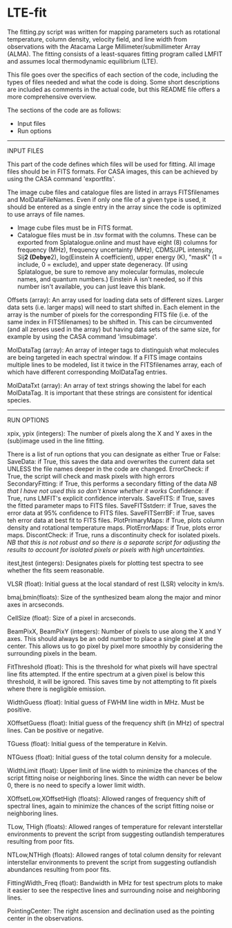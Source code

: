 # LTE-fit
The fitting.py script was written for mapping parameters such as rotational temperature, column density, velocity field, and line width from observations with the Atacama Large Millimeter/submillimeter Array (ALMA). The fitting consists of a least-squares fitting program called LMFIT and assumes local thermodynamic equilibrium (LTE).

This file goes over the specifics of each section of the code, including the types of files needed and what the code is doing. Some short descriptions are included as comments in the actual code, but this README file offers a more comprehensive overview.

The sections of the code are as follows:
- Input files
- Run options



------------------------------------------------------------------------------------

INPUT FILES

This part of the code defines which files will be used for fitting. All image files should be in FITS formats. For CASA images, this can be achieved by using the CASA command 'exportfits'. 

The image cube files and catalogue files are listed in arrays FITSfilenames and MolDataFileNames. Even if only one file of a given type is used, it should be entered as a single entry in the array since the code is optimized to use arrays of file names. 
- Image cube files must be in FITS format.
- Catalogue files must be in .tsv format with the columns. These can be exported from Splatalogue.online and must have eight (8) columns for frequency (MHz), frequency uncertainty (MHz), CDMS/JPL intensity, Sij<mu>**2 (Debye**2), log(Einstein A coefficient), upper energy (K), "masK" (1 = include, 0 = exclude), and upper state degeneracy. (If using Splatalogue, be sure to remove any molecular formulas, molecule names, and quantum numbers.) Einstein A isn't needed, so if this number isn't available, you can just leave this blank.

Offsets (array): An array used for loading data sets of different sizes. Larger data sets (i.e. larger maps) will need to start shifted in. Each element in the array is the number of pixels for the corresponding FITS file (i.e. of the same index in FITSfilenames) to be shifted in. This can be circumvented (and all zeroes used in the array) but having data sets of the same size, for example by using the CASA command 'imsubimage'. 

MolDataTag (array): An array of integer tags to distinguish what molecules are being targeted in each spectral window. If a FITS image contains multiple lines to be modeled, list it twice in the FITSfilenames array, each of which have different corresponding MolDataTag entries.

MolDataTxt (array): An array of text strings showing the label for each MolDataTag. It is important that these strings are consistent for identical species. 


------------------------------------------------------------------------------------

RUN OPTIONS

xpix, ypix (integers): The number of pixels along the X and Y axes in the (sub)image used in the line fitting.

There is a list of run options that you can designate as either True or False:
SaveData: if True, this saves the data and overwrites the current data set UNLESS the file names deeper in the code are changed.
ErrorCheck: if True, the script will check and mask pixels with high errors
SecondaryFitting: if True, this performs a secondary fitting of the data *NB that I have not used this so don't know whether it works* 
Confidence: if True, runs LMFIT's explicit confidence intervals.
SaveFITS: if True, saves the fitted parameter maps to FITS files.
SaveFITSstderr: if True, saves the error data at 95% confidence to FITS files.
SaveFITSerrBF: if True, saves teh error data at best fit to FITS files.
PlotPrimaryMaps: if True, plots column density and rotational temperature maps.
PlotErrorMaps: if True, plots error maps.
DiscontCheck: if True, runs a discontinuity check for isolated pixels. *NB that this is not robust and so there is a separate script for adjusting the results to account for isolated pixels or pixels with high uncertainties.*

itest,jtest (integers): Designates pixels for plotting test spectra to see whether the fits seem reasonable.

VLSR (float): Initial guess at the local standard of rest (LSR) velocity in km/s.

bmaj,bmin(floats): Size of the synthesized beam along the major and minor axes in arcseconds.

CellSize (float): Size of a pixel in arcseconds.

BeamPixX, BeamPixY (integers): Number of pixels to use along the X and Y axes. This should always be an odd number to place a single pixel at the center. This allows us to go pixel by pixel more smoothly by considering the surrounding pixels in the beam.

FitThreshold (float): This is the threshold for what pixels will have spectral line fits attempted. If the entire spectrum at a given pixel is below this threshold, it will be ignored. This saves time by not attempting to fit pixels where there is negligible emission.

WidthGuess (float): Initial guess of FWHM line width in MHz. Must be positive.

XOffsetGuess (float): Initial guess of the frequency shift (in MHz) of spectral lines. Can be positive or negative.

TGuess (float): Initial guess of the temperature in Kelvin.

NTGuess (float): Initial guess of the total column density for a molecule.

WidthLimit (float): Upper limit of line width to minimize the chances of the script fitting noise or neighboring lines. Since the width can never be below 0, there is no need to specify a lower limit width.

XOffsetLow,XOffsetHigh (floats): Allowed ranges of frequency shift of spectral lines, again to minimize the chances of the script fitting noise or neighboring lines.

TLow, THigh (floats): Allowed ranges of temperature for relevant interstellar environments to prevent the script from suggesting outlandish temperatures resulting from poor fits.

NTLow,NTHigh (floats): Allowed ranges of total column density for relevant interstellar environments to prevent the script from suggesting outlandish abundances resulting from poor fits.

FittingWidth_Freq (float): Bandwidth in MHz for test spectrum plots to make it easier to see the respective lines and surrounding noise and neighboring lines.

PointingCenter: The right ascension and declination used as the pointing center in the observations.
